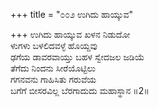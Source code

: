 +++
title = "೦೦೨ ಉಗಿದು ಹಾಯ್ಕುವ"

+++
ಉಗಿದು ಹಾಯ್ಕುವ ಖಳನ ನಿಡುದೋ  
ಳುಗಳು ಬಳಲಿದವಳ್ಳೆ ಹೊಯ್ದವು  
ಢಗೆಯ ಡಾವರವಾಯ್ತು ಬಹಳ ಸ್ವೇದಜಲ ಜಡಿಯೆ  
ತೆಗೆದು ನಿಂದನು ಸೀರೆಯೊಟ್ಟಿಲು  
ಗಗನವನು ಗಾಹಿಸಿತು ಗರುವೆಯ  
ಬಗೆಗೆ ಬೀಸರವಿಲ್ಲ ಬೆರಗಾದುದು ಮಹಾಸ್ಥಾನ    ॥2॥